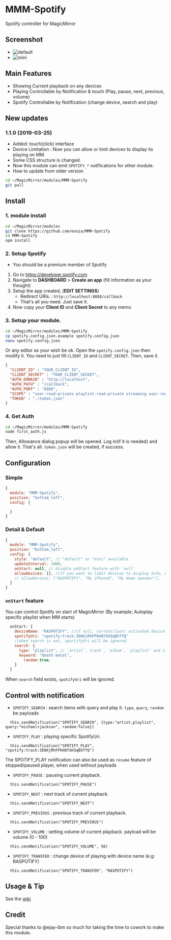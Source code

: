 # MMM-Spotify
Spotify controller for MagicMirror

## Screenshot
- ![default](screenshots/spotify_default.png)
- ![mini](screenshots/spotify_mini.png)

## Main Features
- Showing Current playback on any devices
- Playing Controllable by Notification & touch (Play, pause, next, previous, volume)
- Spotify Controllable by Notification (change device, search and play)

## New updates
### 1.1.0 (2019-03-25)
- Added: touch(click) interface
- Device Limitation : Now you can allow or limit devices to display its playing on MM.
- Some CSS structure is changed.
- Now this module can emit `SPOTIFY_*` notifications for other module.
- How to update from older version
```sh
cd ~/MagicMirror/modules/MMM-Spotify
git pull
```


## Install
### 1. module install
```sh
cd ~/MagicMirror/modules
git clone https://github.com/eouia/MMM-Spotify
cd MMM-Spotify
npm install
```

### 2. Setup Spotify
- You should be a premium member of Spotify
1. Go to https://developer.spotify.com
2. Navigate to **DASHBOARD** > **Create an app** (fill information as your thought)
3. Setup the app created, (**EDIT SETTINGS**)
   - Redirect URIs. : `http://localhost:8888/callback`
   - That's all you need. Just save it.
4. Now copy your **Client ID** and **Client Secret** to any memo

### 3. Setup your module.
```sh
cd ~/MagicMirror/modules/MMM-Spotify
cp spotify.config.json.example spotify.config.json
nano spotify.config.json
```
Or any editor as your wish be ok. Open the `spotify.config.json` then modify it. You need to just fill `CLIENT_ID` and `CLIENT_SECRET`. Then, save it.
```json
{
  "CLIENT_ID" : "YOUR_CLIENT_ID",
  "CLIENT_SECRET" : "YOUR_CLIENT_SECRET",
  "AUTH_DOMAIN" : "http://localhost",
  "AUTH_PATH" : "/callback",
  "AUTH_PORT" : "8888",
  "SCOPE" : "user-read-private playlist-read-private streaming user-read-playback-state user-modify-playback-state",
  "TOKEN" : "./token.json"
}
```

### 4. Get Auth
```sh
cd ~/MagicMirror/modules/MMM-Spotify
node first_auth.js
```
Then, Allowance dialog popup will be opened. Log in(if it is needed) and allow it.
That's all. `token.json` will be created, if success.


## Configuration
### Simple
```js
{
  module: "MMM-Spotify",
  position: "bottom_left",
  config: {

  }
}
```

### Detail & Default
```js
{
  module: "MMM-Spotify",
  position: "bottom_left",
  config: {
    style: "default", // "default" or "mini" available
    updateInterval: 1000,
    onStart: null, // disable onStart feature with `null`
    allowDevices: [], //If you want to limit devices to display info, use this.
    // allowDevices: ["RASPOTIFY", "My iPhoneX", "My Home speaker"],
  }
}
```

### `onStart` feature
You can control Spotify on start of MagicMirror (By example; Autoplay specific playlist when MM starts)
```js
  onStart: {
    deviceName: "RASPOTIFY", //if null, current(last) activated device will be.
    spotifyUri: "spotify:track:3ENXjRhFPkH8YSH3qBXTfQ"
    //when search is set, sportifyUri will be ignored.
    search: {
      type: "playlist", // `artist`, track`, `album`, `playlist` and its combination(`artist,playlist,album`) be available
      keyword: "death metal",
    	random:true,
    }
  }
```
When `search` field exists, `spotifyUri` will be ignored.


## Control with notification
- `SPOTIFY_SEARCH` : search items with query and play it. `type`, `query`, `random` be payloads
```
  this.sendNotification("SPOTIFY_SEARCH", {type:"artist,playlist", query:"michael+jackson", random:false})
```
- `SPOTIFY_PLAY` : playing specific SpotifyUri.
```
  this.sendNotification("SPOTIFY_PLAY", "spotify:track:3ENXjRhFPkH8YSH3qBXTfQ")
```
The SPOTIFY_PLAY notification can also be used as `resume` feature of stopped/paused player, when used without payloads
- `SPOTIFY_PAUSE` : pausing current playback.
```
  this.sendNotification("SPOTIFY_PAUSE")
```
- `SPOTIFY_NEXT` : next track of current playback.
```
  this.sendNotification("SPOTIFY_NEXT")
```
- `SPOTIFY_PREVIOUS` : previous track of current playback.
```
  this.sendNotification("SPOTIFY_PREVIOUS")
```
- `SPOTIFY_VOLUME` : setting volume of current playback. payload will be volume (0 - 100)
```
  this.sendNotification("SPOTIFY_VOLUME", 50)
```

- `SPOTIFY_TRANSFER` : change device of playing with device name (e.g: RASPOTIFY)
```
  this.sendNotification("SPOTIFY_TRANSFER", "RASPOTIFY")
```

## Usage & Tip
See the [wiki](https://github.com/eouia/MMM-Spotify/wiki)

## Credit
Special thanks to @ejay-ibm so much for taking the time to cowork to make this module.
